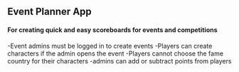 ## Event Planner App
#### For creating quick and easy scoreboards for events and competitions

-Event admins must be logged in to create events
-Players can create characters if the admin opens the event
-Players cannot choose the fame country for their characters
-admins can add or subtract points from players
